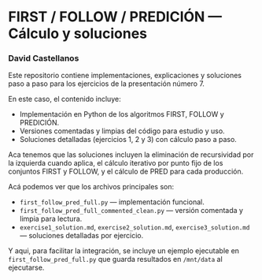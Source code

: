 # FIRST / FOLLOW / PREDICIÓN — Cálculo y soluciones

### David Castellanos

Este repositorio contiene implementaciones, explicaciones y soluciones paso a paso para los ejercicios de la presentación número 7.

En este caso, el contenido incluye:
- Implementación en Python de los algoritmos FIRST, FOLLOW y PREDICIÓN.
- Versiones comentadas y limpias del código para estudio y uso.
- Soluciones detalladas (ejercicios 1, 2 y 3) con cálculo paso a paso.

Aca tenemos que las soluciones incluyen la eliminación de recursividad por la izquierda cuando aplica, el cálculo iterativo por punto fijo de los conjuntos FIRST y FOLLOW, y el cálculo de PRED para cada producción.

Acá podemos ver que los archivos principales son:
- `first_follow_pred_full.py` — implementación funcional.
- `first_follow_pred_full_commented_clean.py` — versión comentada y limpia para lectura.
- `exercise1_solution.md`, `exercise2_solution.md`, `exercise3_solution.md` — soluciones detalladas por ejercicio.

Y aqui, para facilitar la integración, se incluye un ejemplo ejecutable en `first_follow_pred_full.py` que guarda resultados en `/mnt/data` al ejecutarse.

